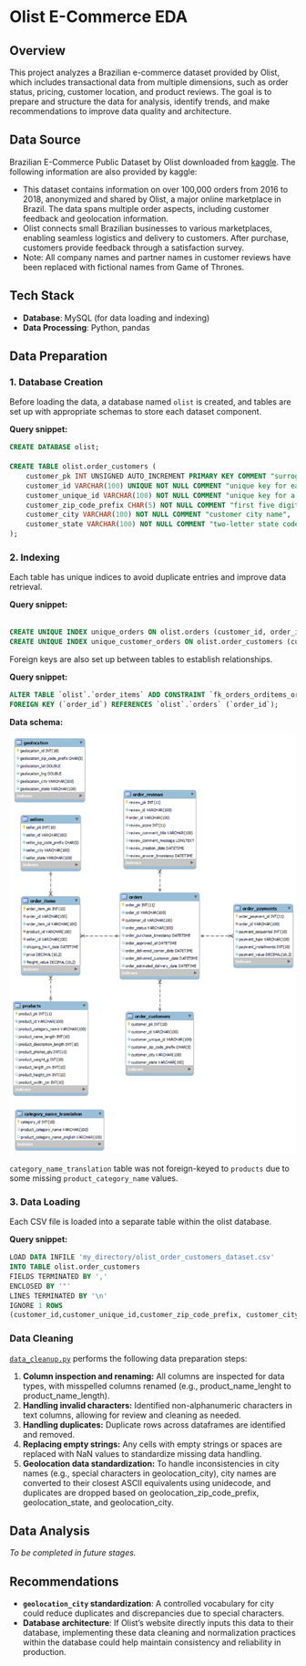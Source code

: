 # Olist E-Commerce EDA

## Overview
This project analyzes a Brazilian e-commerce dataset provided by Olist, which includes transactional data from multiple dimensions, such as order status, pricing, customer location, and product reviews. The goal is to prepare and structure the data for analysis, identify trends, and make recommendations to improve data quality and architecture.

## Data Source
Brazilian E-Commerce Public Dataset by Olist downloaded from [kaggle](https://www.kaggle.com/datasets/olistbr/brazilian-ecommerce/data). The following information are also provided by kaggle:
- This dataset contains information on over 100,000 orders from 2016 to 2018, anonymized and shared by Olist, a major online marketplace in Brazil. The data spans multiple order aspects, including customer feedback and geolocation information.
- Olist connects small Brazilian businesses to various marketplaces, enabling seamless logistics and delivery to customers. After purchase, customers provide feedback through a satisfaction survey.
- Note: All company names and partner names in customer reviews have been replaced with fictional names from Game of Thrones.

## Tech Stack
- **Database**: MySQL (for data loading and indexing)
- **Data Processing**: Python, pandas

## Data Preparation

### 1. Database Creation
Before loading the data, a database named ```olist``` is created, and tables are set up with appropriate schemas to store each dataset component.

**Query snippet:**

```sql
CREATE DATABASE olist;

CREATE TABLE olist.order_customers (
    customer_pk INT UNSIGNED AUTO_INCREMENT PRIMARY KEY COMMENT "surrogate primary key for customers",
    customer_id VARCHAR(100) UNIQUE NOT NULL COMMENT "unique key for each order",
    customer_unique_id VARCHAR(100) NOT NULL COMMENT "unique key for a customer",
    customer_zip_code_prefix CHAR(5) NOT NULL COMMENT "first five digits of customer zip code",
    customer_city VARCHAR(100) NOT NULL COMMENT "customer city name",
    customer_state VARCHAR(100) NOT NULL COMMENT "two-letter state code"
);	
```

### 2. Indexing

Each table has unique indices to avoid duplicate entries and improve data retrieval.

**Query snippet:**
```sql

CREATE UNIQUE INDEX unique_orders ON olist.orders (customer_id, order_id);
CREATE UNIQUE INDEX unique_customer_orders ON olist.order_customers (customer_id, customer_unique_id);
```

Foreign keys are also set up between tables to establish relationships.

**Query snippet:**
```sql
ALTER TABLE `olist`.`order_items` ADD CONSTRAINT `fk_orders_orditems_order`
FOREIGN KEY (`order_id`) REFERENCES `olist`.`orders` (`order_id`);
```

**Data schema:**

![EER_diagram](photos/EER_diagram.png)

```category_name_translation``` table was not foreign-keyed to ```products``` due to some missing ```product_category_name``` values.

### 3. Data Loading

Each CSV file is loaded into a separate table within the olist database.

**Query snippet:**

```sql
LOAD DATA INFILE 'my_directory/olist_order_customers_dataset.csv'
INTO TABLE olist.order_customers
FIELDS TERMINATED BY ','
ENCLOSED BY '"'
LINES TERMINATED BY '\n' 
IGNORE 1 ROWS
(customer_id,customer_unique_id,customer_zip_code_prefix, customer_city, customer_state);
```

### Data Cleaning
[```data_cleanup.py```](data_cleanup.py) performs the following data preparation steps:

1. **Column inspection and renaming:** All columns are inspected for data types, with misspelled columns renamed (e.g., product_name_lenght to product_name_length).
2. **Handling invalid characters:** Identified non-alphanumeric characters in text columns, allowing for review and cleaning as needed.
3. **Handling duplicates:** Duplicate rows across dataframes are identified and removed.
4. **Replacing empty strings:** Any cells with empty strings or spaces are replaced with NaN values to standardize missing data handling.
5. **Geolocation data standardization:** To handle inconsistencies in city names (e.g., special characters in geolocation_city), city names are converted to their closest ASCII equivalents using unidecode, and duplicates are dropped based on geolocation_zip_code_prefix, geolocation_state, and geolocation_city.

## Data Analysis
_To be completed in future stages._

## Recommendations
- **```geolocation_city``` standardization**: A controlled vocabulary for city could reduce duplicates and discrepancies due to special characters.
- **Database architecture**: If Olist’s website directly inputs this data to their database, implementing these data cleaning and normalization practices within the database could help maintain consistency and reliability in production.
